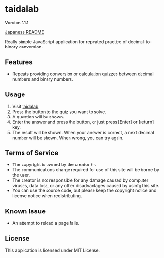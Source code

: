 # taidalab

Version 1.1.1

[Japanese README](README.ja.md)

Really simple JavaScript application for repeated practice of decimal-to-binary conversion.

## Features

- Repeats providing conversion or calculation quizzes between decimal numbers and binary numbers.


## Usage

1. Visit [taidalab](http://taidalog.html.xdomain.jp/)
1. Press the button to the quiz you want to solve.
1. A question will be shown.
1. Enter the answer and press the button, or just press [Enter] or [return] key.
1. The result will be shown. When your answer is correct, a next decimal number will be shown. When wrong, you can try again.


## Terms of Service

- The copyright is owned by the creator (I).
- The communications charge required for use of this site will be borne by the user.
- The creator is not responsible for any damage caused by computer viruses, data loss, or any other disadvantages caused by usinfg this site.
- You can use the source code, but please keep the copyright notice and license notice when redistributing.


## Known Issue

- An attempt to reload a page fails.


## License

This application is licensed under MIT License.

